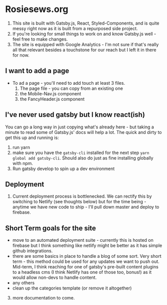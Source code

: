 # Rosiesews.org

1. This site is built with Gatsby.js, React, Styled-Components, and is quite messy right now as it is built from a repurposed side project.
2. If you're looking for small things to work on and know Gatsby.js well - feel free to make changes.
3. The site is equipped with Google Analytics - I'm not sure if that's really all that relevant besides a touchstone for our reach but I left it in there for now.

## I want to add a page

- To ad a page - you'll need to add touch at least 3 files.
  1. The page file - you can copy from an existing one
  2. the Mobile-Nav.js component
  3. the FancyHeader.js component

## I've never used gatsby but I know react(ish)

You can go a long way in just copying what's already here - but taking a minute to read some of Gatsby.js' docs will help a lot.
The quick and dirty to get this up and running is:

1. run yarn
2. make sure you have the `gatsby-cli` installed for the next step `yarn global add gatsby-cli`. Should also do just as fine installing globally with npm.
3. Run gatsby develop to spin up a dev environment

## Deployment

1. Current deployment process is bottlenecked. We can rectify this by switching to Netlify (see thoughts below) but for the time being - anytime we have new code to ship - I'll pull down master and deploy to firebase.

## Short Term goals for the site

- move to an automated deployment suite - currently this is hosted on firebase but I think something like netlify might be better as it has simple github integrations.
- there are some basics in place to handle a blog of some sort. Very short term - this method could be used for any updates we want to push out. Mid-term, I think reaching for one of gatsby's pre-built content plugins to a headless cms (I think Netlify has one of those too, bonus!) as it would allow non-devs to handle content.
- any others
- clean up the categories template (or remove it altogether)

3. more documentation to come.
